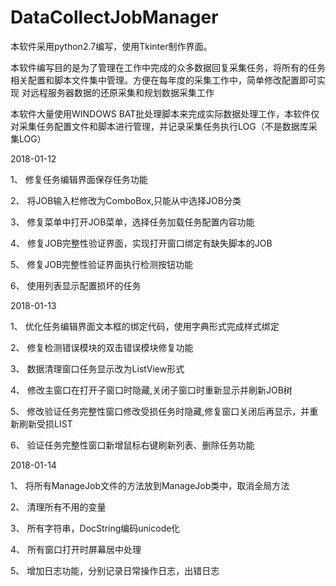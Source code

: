 
# DataCollectJobManager
本软件采用python2.7编写，使用Tkinter制作界面。

本软件编写目的是为了管理在工作中完成的众多数据回复采集任务，将所有的任务相关配置和脚本文件集中管理。方便在每年度的采集工作中，简单修改配置即可实现
对远程服务器数据的还原采集和规划数据采集工作

本软件大量使用WINDOWS BAT批处理脚本来完成实际数据处理工作，本软件仅对采集任务配置文件和脚本进行管理，并记录采集任务执行LOG（不是数据库采集LOG）

2018-01-12

1、 修复任务编辑界面保存任务功能

2、 将JOB输入栏修改为ComboBox,只能从中选择JOB分类

3、 修复菜单中打开JOB菜单，选择任务加载任务配置内容功能

4、 修复JOB完整性验证界面，实现打开窗口绑定有缺失脚本的JOB

5、 修复JOB完整性验证界面执行检测按钮功能

6、 使用列表显示配置损坏的任务

2018-01-13

1、 优化任务编辑界面文本框的绑定代码，使用字典形式完成样式绑定

2、 修复检测错误模块的双击错误模块修复功能

3、 数据清理窗口任务显示改为ListView形式

4、 修改主窗口在打开子窗口时隐藏,关闭子窗口时重新显示并刷新JOB树

5、 修改验证任务完整性窗口修改受损任务时隐藏,修复窗口关闭后再显示，并重新刷新受损LIST

6、 验证任务完整性窗口新增鼠标右键刷新列表、删除任务功能

2018-01-14

1、 将所有ManageJob文件的方法放到ManageJob类中，取消全局方法

2、 清理所有不用的变量

3、 所有字符串，DocString编码unicode化

4、 所有窗口打开时屏幕居中处理

5、 增加日志功能，分别记录日常操作日志，出错日志